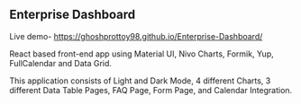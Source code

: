 ##  Enterprise Dashboard

Live demo- https://ghoshprottoy98.github.io/Enterprise-Dashboard/

React based front-end app using Material UI, Nivo Charts, Formik, Yup, FullCalendar and Data Grid.

This application consists of Light and Dark Mode, 4 different Charts, 3 different Data Table Pages, FAQ Page, Form Page, and Calendar Integration.
